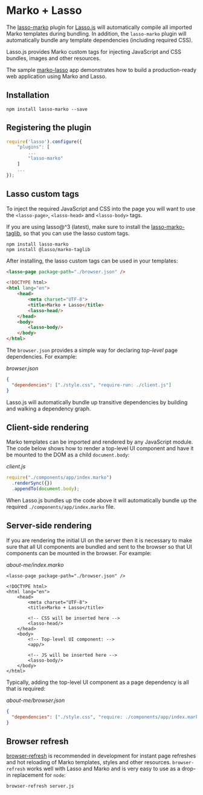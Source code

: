 # Marko + Lasso

The [lasso-marko](https://github.com/lasso-js/lasso-marko) plugin for [Lasso.js](https://github.com/lasso-js/lasso) will automatically compile all imported Marko templates during bundling. In addition, the `lasso-marko` plugin will automatically bundle any template dependencies (including required CSS).

Lasso.js provides Marko custom tags for injecting JavaScript and CSS bundles, images and other resources.

The sample [marko-lasso](https://github.com/marko-js-samples/marko-lasso) app demonstrates how to build a production-ready web application using Marko and Lasso.

## Installation

```
npm install lasso-marko --save
```

## Registering the plugin

```js
require('lasso').configure({
    "plugins": [
        ...
        "lasso-marko"
    ]
    ...
});
```

## Lasso custom tags

To inject the required JavaScript and CSS into the page you will want to use the `<lasso-page>`, `<lasso-head>` and `<lasso-body>` tags.

If you are using lasso@^3 (latest), make sure to install the [lasso-marko-taglib](https://github.com/lasso-js/lasso-marko-taglib), so that you can use the lasso custom tags.

```
npm install lasso-marko
npm install @lasso/marko-taglib
```

After installing, the lasso custom tags can be used in your templates:

```html
<lasso-page package-path="./browser.json" />

<!DOCTYPE html>
<html lang="en">
    <head>
        <meta charset="UTF-8">
        <title>Marko + Lasso</title>
        <lasso-head/>
    </head>
    <body>
        <lasso-body/>
    </body>
</html>
```

The `browser.json` provides a simple way for declaring _top-level_ page dependencies. For example:

_browser.json_

```json
{
  "dependencies": ["./style.css", "require-run: ./client.js"]
}
```

Lasso.js will automatically bundle up transitive dependencies by building and walking a dependency graph.

## Client-side rendering

Marko templates can be imported and rendered by any JavaScript module. The code below shows how to render a top-level UI component and have it be mounted to the DOM as a child `document.body`:

_client.js_

```js
require("./components/app/index.marko")
  .renderSync({})
  .appendTo(document.body);
```

When Lasso.js bundles up the code above it will automatically bundle up the required `./components/app/index.marko` file.

## Server-side rendering

If you are rendering the initial UI on the server then it is necessary to make sure that all UI components are bundled and sent to the browser so that UI components can be mounted in the browser. For example:

_about-me/index.marko_

```marko
<lasso-page package-path="./browser.json" />

<!DOCTYPE html>
<html lang="en">
    <head>
        <meta charset="UTF-8">
        <title>Marko + Lasso</title>

        <!-- CSS will be inserted here -->
        <lasso-head/>
    </head>
    <body>
        <!-- Top-level UI component: -->
        <app/>

        <!-- JS will be inserted here -->
        <lasso-body/>
    </body>
</html>
```

Typically, adding the top-level UI component as a page dependency is all that is required:

_about-me/browser.json_

```json
{
  "dependencies": ["./style.css", "require: ./components/app/index.marko"]
}
```

## Browser refresh

[browser-refresh](https://github.com/patrick-steele-idem/browser-refresh) is recommended in development for instant page refreshes and hot reloading of Marko templates, styles and other resources. `browser-refresh` works well with Lasso and Marko and is very easy to use as a drop-in replacement for `node`:

```bash
browser-refresh server.js
```
